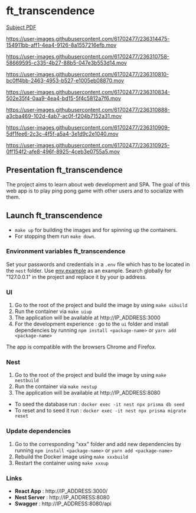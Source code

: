 # ft_transcendence

[Subject PDF](https://github.com/williamollio/ft_transcendence/blob/master/ressources/ft_transcendence.pdf)



https://user-images.githubusercontent.com/61702477/236314475-154911bb-aff1-4ea4-9126-8a1557216efb.mov


https://user-images.githubusercontent.com/61702477/236310758-58669595-c335-4b27-88b5-047e3b553d14.mov



https://user-images.githubusercontent.com/61702477/236310810-bc0ff4bb-2463-4953-b527-e1005eb08870.mov



https://user-images.githubusercontent.com/61702477/236310834-502e35f4-0aa9-4ea4-bd15-5f4c5812a7f6.mov



https://user-images.githubusercontent.com/61702477/236310888-a3cba469-102d-4ab7-ac0f-f204b7152a31.mov



https://user-images.githubusercontent.com/61702477/236310909-5df1fee6-2c3c-4f5f-a5a4-3e1d9c2e1040.mov


https://user-images.githubusercontent.com/61702477/236310925-0ff154f2-afe8-496f-8925-4ceb3e0755a5.mov



## Presentation ft_transcendence

The project aims to learn about web development and SPA. The goal of this web app is to play ping pong game with other users and to socialize with them.

## Launch ft_transcendence

- `make up` for building the images and for spinning up the containers.
- For stopping them run `make down`.

### Environment variables ft_transcendence

Set your passwords and credentials in a `.env` file which has to be located in the `nest` folder.
Use [env.example](https://github.com/williamollio/ft_transcendence/blob/master/nest/env.example) as an example. Search globally for "127.0.0.1" in the project and replace it by your ip address.

### UI

1. Go to the root of the project and build the image by using `make uibuild`
2. Run the container via `make uiup`
3. The application will be available at http://IP_ADDRESS:3000
4. For the development experience : go to the `ui` folder and install dependencies by running `npm install <package-name>` or `yarn add <package-name>`

The app is compatible with the browsers Chrome and Firefox.

### Nest

1. Go to the root of the project and build the image by using `make nestbuild`
2. Run the container via `make nestup`
3. The application will be available at http://IP_ADDRESS:8080

- To seed the database run : `docker exec -it nest npx prisma db seed`
- To reset and to seed it run : `docker exec -it nest npx prisma migrate reset`

### Update dependencies

1. Go to the corresponding "xxx" folder and add new dependencies by running `npm install <package-name>` or `yarn add <package-name>`
2. Rebuild the Docker image using `make xxxbuild`
3. Restart the container using `make xxxup`

### Links

- **React App** : http://IP_ADDRESS:3000/
- **Nest Server** : http://IP_ADDRESS:8080
- **Swagger** : http://IP_ADDRESS:8080/api
